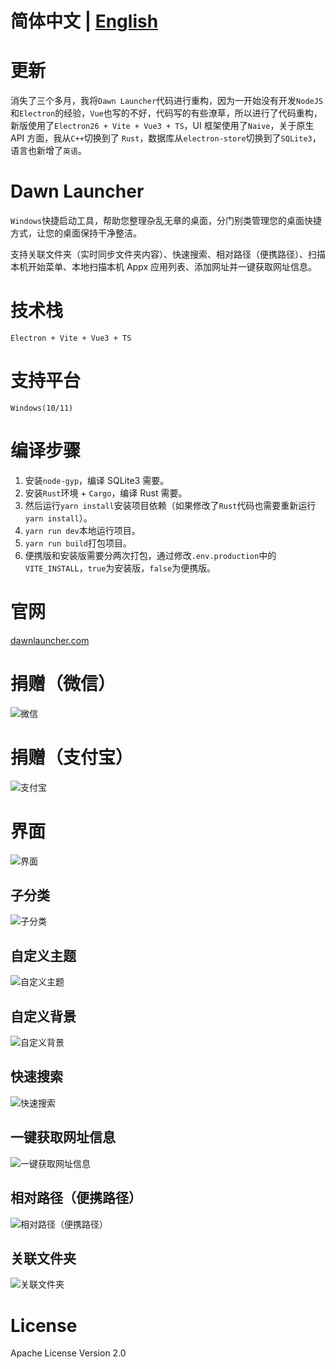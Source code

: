 # 简体中文 | [English](https://github.com/fanchenio/DawnLauncher/blob/main/README-ENGLISH.md)

# 更新

消失了三个多月，我将`Dawn Launcher`代码进行重构，因为一开始没有开发`NodeJS`和`Electron`的经验，`Vue`也写的不好，代码写的有些潦草，所以进行了代码重构，新版使用了`Electron26 + Vite + Vue3 + TS`，UI 框架使用了`Naive`，关于原生 API 方面，我从`C++`切换到了 `Rust`，数据库从`electron-store`切换到了`SQLite3`，语言也新增了`英语`。

# Dawn Launcher

`Windows`快捷启动工具，帮助您整理杂乱无章的桌面，分门别类管理您的桌面快捷方式，让您的桌面保持干净整洁。

支持关联文件夹（实时同步文件夹内容）、快速搜索、相对路径（便携路径）、扫描本机开始菜单、本地扫描本机 Appx 应用列表、添加网址并一键获取网址信息。

# 技术栈

`Electron + Vite + Vue3 + TS`

# 支持平台

`Windows(10/11)`

# 编译步骤

1. 安装`node-gyp`，编译 SQLite3 需要。
2. 安装`Rust`环境 + `Cargo`，编译 Rust 需要。
3. 然后运行`yarn install`安装项目依赖（如果修改了`Rust`代码也需要重新运行`yarn install`）。
4. `yarn run dev`本地运行项目。
5. `yarn run build`打包项目。
6. 便携版和安装版需要分两次打包，通过修改`.env.production`中的`VITE_INSTALL`，`true`为安装版，`false`为便携版。

# 官网

[dawnlauncher.com](https://dawnlauncher.com/)

# 捐赠（微信）

![微信](/images/wechat.png)

# 捐赠（支付宝）

![支付宝](/images/alipay.png)

# 界面

![界面](/images/soft1.png)

## 子分类

![子分类](/images/soft2.png)

## 自定义主题

![自定义主题](/images/soft3.png)

## 自定义背景

![自定义背景](/images/soft4.png)

## 快速搜索

![快速搜索](/images/soft5.png)

## 一键获取网址信息

![一键获取网址信息](/images/soft6.webp)

## 相对路径（便携路径）

![相对路径（便携路径）](/images/soft7.png)

## 关联文件夹

![关联文件夹](/images/soft8.webp)

# License

Apache License Version 2.0
